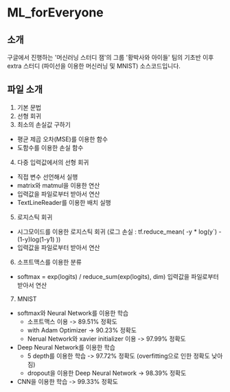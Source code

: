 # ML_forEveryone
## 소개
구글에서 진행하는 '머신러닝 스터디 잼'의 그룹 '황박사와 아이들' 팀의 
기초반 이후 extra 스터디 (파이선을 이용한 머신러닝 및 MNIST) 소스코드입니다.

## 파일 소개
1. 기본 문법
2. 선형 회귀
3. 최소의 손실값 구하기
* 평균 제곱 오차(MSE)를 이용한 함수
* 도함수를 이용한 손실 함수
4. 다중 입력값에서의 선형 회귀
* 직접 변수 선언해서 실행
* matrix와 matmul을 이용한 연산
* 입력값을 파일로부터 받아서 연산
* TextLineReader를 이용한 배치 실행
5. 로지스틱 회귀
* 시그모이드를 이용한 로지스틱 회귀 (로그 손실 : tf.reduce_mean( -y * log(y`) - (1-y)log(1-y1) ))
* 입력값을 파일로부터 받아서 연산
6. 소프트맥스를 이용한 분류
* softmax = exp(logits) / reduce_sum(exp(logits), dim)
입력값을 파일로부터 받아서 연산
7. MNIST
* softmax와 Neural Network를 이용한 학습
  * 소프트맥스 이용 -> 89.51% 정확도
  * with Adam Optimizer -> 90.23% 정확도
  * Nerual Network와 xavier initializer 이용 -> 97.99% 정확도
* Deep Neural Network를 이용한 학습
  * 5 depth를 이용한 학습 -> 97.72% 정확도 (overfitting으로 인한 정확도 낮아짐)
  * dropout을 이용한 Deep Neural Network -> 98.39% 정확도
* CNN을 이용한 학습 -> 99.33% 정확도
